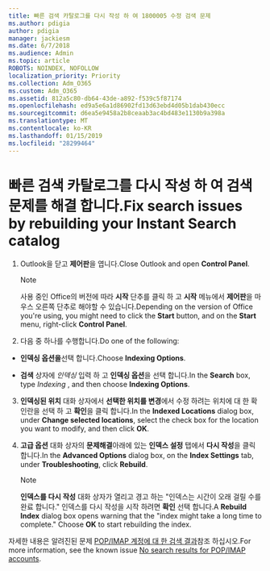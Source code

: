 ```yaml
---
title: 빠른 검색 카탈로그를 다시 작성 하 여 1800005 수정 검색 문제
ms.author: pdigia
author: pdigia
manager: jackiesm
ms.date: 6/7/2018
ms.audience: Admin
ms.topic: article
ROBOTS: NOINDEX, NOFOLLOW
localization_priority: Priority
ms.collection: Adm_O365
ms.custom: Adm_O365
ms.assetid: 812a5c80-db64-43de-a892-f539c5f87174
ms.openlocfilehash: ed9a5e6a1d86902fd13d63ebd4d05b1dab430ecc
ms.sourcegitcommit: d6ea5e9458a2b8ceaab3ac4bd483e1130b9a398a
ms.translationtype: MT
ms.contentlocale: ko-KR
ms.lasthandoff: 01/15/2019
ms.locfileid: "28299464"
---
```

# <a name="fix-search-issues-by-rebuilding-your-instant-search-catalog"></a><span data-ttu-id="aca42-102">빠른 검색 카탈로그를 다시 작성 하 여 검색 문제를 해결 합니다.</span><span class="sxs-lookup"><span data-stu-id="aca42-102">Fix search issues by rebuilding your Instant Search catalog</span></span>

1. <span data-ttu-id="aca42-103">Outlook을 닫고 **제어판**을 엽니다.</span><span class="sxs-lookup"><span data-stu-id="aca42-103">Close Outlook and open **Control Panel**.</span></span>
    
    > [!NOTE]
    > <span data-ttu-id="aca42-104">사용 중인 Office의 버전에 따라 **시작** 단추를 클릭 하 고 **시작** 메뉴에서 **제어판**을 마우스 오른쪽 단추로 해야할 수 있습니다.</span><span class="sxs-lookup"><span data-stu-id="aca42-104">Depending on the version of Office you're using, you might need to click the **Start** button, and on the **Start** menu, right-click **Control Panel**.</span></span> 
  
2. <span data-ttu-id="aca42-105">다음 중 하나를 수행합니다.</span><span class="sxs-lookup"><span data-stu-id="aca42-105">Do one of the following:</span></span>
    
  - <span data-ttu-id="aca42-106">**인덱싱 옵션을**선택 합니다.</span><span class="sxs-lookup"><span data-stu-id="aca42-106">Choose **Indexing Options**.</span></span>
    
  - <span data-ttu-id="aca42-107">**검색** 상자에 *인덱싱* 입력 하 고 **인덱싱 옵션**을 선택 합니다.</span><span class="sxs-lookup"><span data-stu-id="aca42-107">In the **Search** box, type  *Indexing*  , and then choose **Indexing Options**.</span></span>
    
3. <span data-ttu-id="aca42-108">**인덱싱된 위치** 대화 상자에서 **선택한 위치를 변경**에서 수정 하려는 위치에 대 한 확인란을 선택 하 고 **확인**을 클릭 합니다.</span><span class="sxs-lookup"><span data-stu-id="aca42-108">In the **Indexed Locations** dialog box, under **Change selected locations**, select the check box for the location you want to modify, and then click **OK**.</span></span>
    
4. <span data-ttu-id="aca42-109">**고급 옵션** 대화 상자의 **문제해결**아래에 있는 **인덱스 설정** 탭에서 **다시 작성**을 클릭 합니다.</span><span class="sxs-lookup"><span data-stu-id="aca42-109">In the **Advanced Options** dialog box, on the **Index Settings** tab, under **Troubleshooting**, click **Rebuild**.</span></span>
    
    > [!NOTE]
    > <span data-ttu-id="aca42-p101">**인덱스를 다시 작성** 대화 상자가 열리고 경고 하는 "인덱스는 시간이 오래 걸릴 수를 완료 합니다." 인덱스를 다시 작성을 시작 하려면 **확인** 선택 합니다.</span><span class="sxs-lookup"><span data-stu-id="aca42-p101">A **Rebuild Index** dialog box opens warning that the "index might take a long time to complete." Choose **OK** to start rebuilding the index.</span></span> 
  
<span data-ttu-id="aca42-112">자세한 내용은 알려진된 문제 [POP/IMAP 계정에 대 한 검색 결과](https://support.office.com/article/51c9d2c7-a3db-4358-afdf-50d3a9e57039.aspx)참조 하십시오.</span><span class="sxs-lookup"><span data-stu-id="aca42-112">For more information, see the known issue [No search results for POP/IMAP accounts](https://support.office.com/article/51c9d2c7-a3db-4358-afdf-50d3a9e57039.aspx).</span></span>
  

